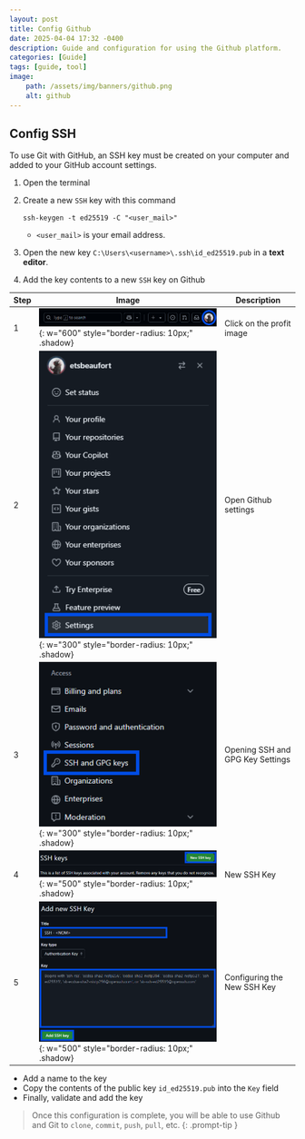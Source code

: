 ```yaml
---
layout: post
title: Config Github
date: 2025-04-04 17:32 -0400
description: Guide and configuration for using the Github platform.
categories: [Guide]
tags: [guide, tool]
image: 
    path: /assets/img/banners/github.png
    alt: github
---
```


## Config SSH

To use Git with GitHub, an SSH key must be created on your computer and added to your GitHub account settings.

1. Open the terminal
1. Create a new `SSH` key with this command

    ```shell
    ssh-keygen -t ed25519 -C "<user_mail>"
    ```

    - `<user_mail>` is your email address.

1. Open the new key `C:\Users\<username>\.ssh\id_ed25519.pub` in a **text editor**.
1. Add the key contents to a new `SSH` key on Github

Step|Image|Description
-|-|-
1|![github ssh 1](/assets/img/developpeur/github_ssh_1.png){: w="600" style="border-radius: 10px;" .shadow}| Click on the profit image
2|![github ssh 2](/assets/img/developpeur/github_ssh_2.png){: w="300" style="border-radius: 10px;" .shadow}| Open Github settings
3|![github ssh 3](/assets/img/developpeur/github_ssh_3.png){: w="300" style="border-radius: 10px;" .shadow}| Opening SSH and GPG Key Settings
4|![github ssh 4](/assets/img/developpeur/github_ssh_4.png){: w="500" style="border-radius: 10px;" .shadow}| New SSH Key
5|![github ssh 5](/assets/img/developpeur/github_ssh_5.png){: w="500" style="border-radius: 10px;" .shadow}| Configuring the New SSH Key

- Add a name to the key
- Copy the contents of the public key `id_ed25519.pub` into the `Key` field
- Finally, validate and add the key

> Once this configuration is complete, you will be able to use Github and Git to `clone`, `commit`, `push`, `pull`, etc.
{: .prompt-tip }
